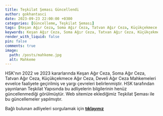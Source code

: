 ```yaml
---
title: Teşkilat Şeması Güncellendi
author: gokhantasci
date: 2023-09-23 22:00:00 +0300
categories: [Güncelleme, Teşkilat Şeması]
tags: [Keşan Ağır Ceza, Soma Ağır Ceza, Tatvan Ağır Ceza, Küçükçekmece Ağır Ceza, Develi Ağır Ceza Mahkemeleri]
keywords: Keşan Ağır Ceza, Soma Ağır Ceza, Tatvan Ağır Ceza, Küçükçekmece Ağır Ceza, Develi Ağır Ceza Mahkemeleri, adliyeci, adliye
render_with_liquid: false
pin: false
comments: true
image:
  path: /posts/mahkeme.jpg
  alt: Mahkeme
---
```


HSK'nın 2022 ve 2023 kararlarında Keşan Ağır Ceza, Soma Ağır Ceza, Tatvan Ağır Ceza, Küçükçekmece Ağır Ceza, Develi Ağır Ceza Mahkemeleri evvelce faaliyete geçirilmiş ve yargı çevreleri belirlenmiştir.
HSK tarafından yayınlanan Teşkilat Yapısında bu adliyelerin bilgilerinin henüz güncellenmediği görülmüştür. 
Web sitemize eklediğimiz Teşkilat Şeması ile bu güncellemeler yapılmıştır.

Bağlı bulunan adliyeleri sorgulamak için [**tıklayınız**](https://adliyeci.com.tr/teskilat/)